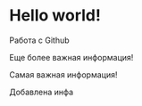 # Hello world!

Работа с Github

Еще более важная информация!

Самая важная информация!

Добавлена инфа
